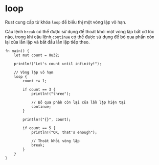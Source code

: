 # loop

Rust cung cấp từ khóa `loop` để biểu thị một vòng lặp vô hạn.

Câu lệnh `break` có thể được sử dụng để thoát khỏi một vòng lặp bất cứ lúc nào, trong khi 
câu lệnh `continue` có thể được sử dụng để bỏ qua phần còn lại của lần lặp và bắt đầu lần lặp tiếp theo.

```rust,editable
fn main() {
    let mut count = 0u32;

    println!("Let's count until infinity!");

    // Vòng lặp vô hạn
    loop {
        count += 1;

        if count == 3 {
            println!("three");

            // Bỏ qua phần còn lại của lần lặp hiện tại
            continue;
        }

        println!("{}", count);

        if count == 5 {
            println!("OK, that's enough");

            // Thoát khỏi vòng lặp
            break;
        }
    }
}
```